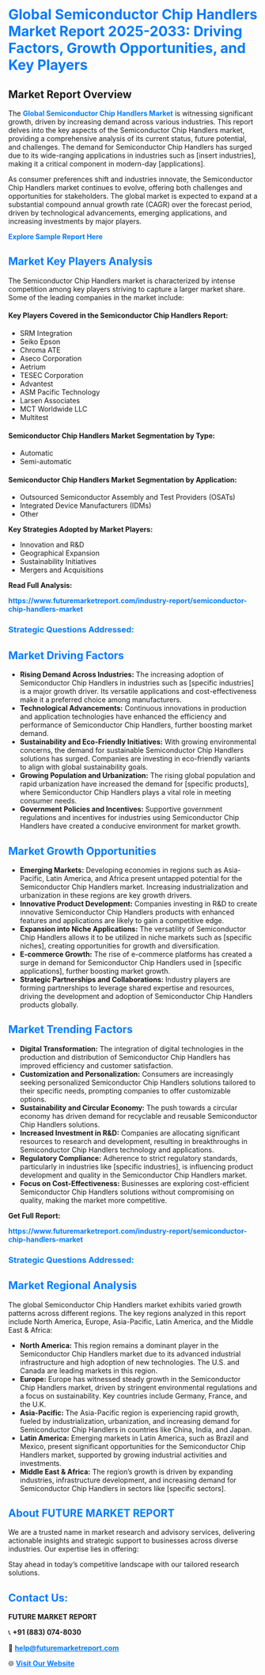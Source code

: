 <h1 style="color: #007BFF;">Global Semiconductor Chip Handlers Market Report 2025-2033: Driving Factors, Growth Opportunities, and Key Players</h1>

<section id="overview">
<h2>Market Report Overview</h2>
<p>The <a href="https://www.futuremarketreport.com/industry-report/semiconductor-chip-handlers-market" style="color: #007BFF; text-decoration: none;"><strong>Global Semiconductor Chip Handlers Market</strong></a> is witnessing significant growth, driven by increasing demand across various industries. This report delves into the key aspects of the Semiconductor Chip Handlers market, providing a comprehensive analysis of its current status, future potential, and challenges. The demand for Semiconductor Chip Handlers has surged due to its wide-ranging applications in industries such as [insert industries], making it a critical component in modern-day [applications].</p>
<p>As consumer preferences shift and industries innovate, the Semiconductor Chip Handlers market continues to evolve, offering both challenges and opportunities for stakeholders. The global market is expected to expand at a substantial compound annual growth rate (CAGR) over the forecast period, driven by technological advancements, emerging applications, and increasing investments by major players.</p>
</section>

<section id="overview">
<p><a href="https://www.futuremarketreport.com/request-sample/reportId=93100" style="color: #007BFF; text-decoration: none;"><strong>Explore Sample Report Here</strong></a></p>
</section>

<section id="key-players">
<h2 style="color: #007BFF;">Market Key Players Analysis</h2>
<p>The Semiconductor Chip Handlers market is characterized by intense competition among key players striving to capture a larger market share. Some of the leading companies in the market include:</p>
<h4>Key Players Covered in the Semiconductor Chip Handlers Report:</h4>
<ul><li>SRM Integration</li><li>Seiko Epson</li><li>Chroma ATE</li><li>Aseco Corporation</li><li>Aetrium</li><li>TESEC Corporation</li><li>Advantest</li><li>ASM Pacific Technology</li><li>Larsen Associates</li><li>MCT Worldwide LLC</li><li>Multitest</li></ul>
<h4>Semiconductor Chip Handlers Market Segmentation by Type:</h4>
<ul><li>Automatic</li><li>Semi-automatic</li></ul>

<h4>Semiconductor Chip Handlers Market Segmentation by Application:</h4>
<ul><li>Outsourced Semiconductor Assembly and Test Providers (OSATs)</li><li>Integrated Device Manufacturers (IDMs)</li><li>Other</li></ul>
<p><strong>Key Strategies Adopted by Market Players:</strong></p>
<ul>
<li>Innovation and R&D</li>
<li>Geographical Expansion</li>
<li>Sustainability Initiatives</li>
<li>Mergers and Acquisitions</li>
</ul>
</section>

<section>
<p><strong>Read Full Analysis: </strong></p><a href="https://www.futuremarketreport.com/industry-report/semiconductor-chip-handlers-market" style="color: #007BFF; text-decoration: none;"><strong>https://www.futuremarketreport.com/industry-report/semiconductor-chip-handlers-market</strong></a>
<h3 style="color: #007BFF;">Strategic Questions Addressed:</h3>
</section>

<section id="driving-factors">
<h2 style="color: #007BFF;">Market Driving Factors</h2>
<ul>
<li><strong>Rising Demand Across Industries:</strong> The increasing adoption of Semiconductor Chip Handlers in industries such as [specific industries] is a major growth driver. Its versatile applications and cost-effectiveness make it a preferred choice among manufacturers.</li>
<li><strong>Technological Advancements:</strong> Continuous innovations in production and application technologies have enhanced the efficiency and performance of Semiconductor Chip Handlers, further boosting market demand.</li>
<li><strong>Sustainability and Eco-Friendly Initiatives:</strong> With growing environmental concerns, the demand for sustainable Semiconductor Chip Handlers solutions has surged. Companies are investing in eco-friendly variants to align with global sustainability goals.</li>
<li><strong>Growing Population and Urbanization:</strong> The rising global population and rapid urbanization have increased the demand for [specific products], where Semiconductor Chip Handlers plays a vital role in meeting consumer needs.</li>
<li><strong>Government Policies and Incentives:</strong> Supportive government regulations and incentives for industries using Semiconductor Chip Handlers have created a conducive environment for market growth.</li>
</ul>
</section>

<section id="growth-opportunities">
<h2 style="color: #007BFF;">Market Growth Opportunities</h2>
<ul>
<li><strong>Emerging Markets:</strong> Developing economies in regions such as Asia-Pacific, Latin America, and Africa present untapped potential for the Semiconductor Chip Handlers market. Increasing industrialization and urbanization in these regions are key growth drivers.</li>
<li><strong>Innovative Product Development:</strong> Companies investing in R&D to create innovative Semiconductor Chip Handlers products with enhanced features and applications are likely to gain a competitive edge.</li>
<li><strong>Expansion into Niche Applications:</strong> The versatility of Semiconductor Chip Handlers allows it to be utilized in niche markets such as [specific niches], creating opportunities for growth and diversification.</li>
<li><strong>E-commerce Growth:</strong> The rise of e-commerce platforms has created a surge in demand for Semiconductor Chip Handlers used in [specific applications], further boosting market growth.</li>
<li><strong>Strategic Partnerships and Collaborations:</strong> Industry players are forming partnerships to leverage shared expertise and resources, driving the development and adoption of Semiconductor Chip Handlers products globally.</li>
</ul>
</section>

<section id="trending-factors">
<h2 style="color: #007BFF;">Market Trending Factors</h2>
<ul>
<li><strong>Digital Transformation:</strong> The integration of digital technologies in the production and distribution of Semiconductor Chip Handlers has improved efficiency and customer satisfaction.</li>
<li><strong>Customization and Personalization:</strong> Consumers are increasingly seeking personalized Semiconductor Chip Handlers solutions tailored to their specific needs, prompting companies to offer customizable options.</li>
<li><strong>Sustainability and Circular Economy:</strong> The push towards a circular economy has driven demand for recyclable and reusable Semiconductor Chip Handlers solutions.</li>
<li><strong>Increased Investment in R&D:</strong> Companies are allocating significant resources to research and development, resulting in breakthroughs in Semiconductor Chip Handlers technology and applications.</li>
<li><strong>Regulatory Compliance:</strong> Adherence to strict regulatory standards, particularly in industries like [specific industries], is influencing product development and quality in the Semiconductor Chip Handlers market.</li>
<li><strong>Focus on Cost-Effectiveness:</strong> Businesses are exploring cost-efficient Semiconductor Chip Handlers solutions without compromising on quality, making the market more competitive.</li>
</ul>
</section>

<section>
<p><strong>Get Full Report: </strong></p><a href="https://www.futuremarketreport.com/industry-report/semiconductor-chip-handlers-market" style="color: #007BFF; text-decoration: none;"><strong>https://www.futuremarketreport.com/industry-report/semiconductor-chip-handlers-market</strong></a>
<h3 style="color: #007BFF;">Strategic Questions Addressed:</h3>
</section>


<section id="regional-analysis">
<h2 style="color: #007BFF;">Market Regional Analysis</h2>
<p>The global Semiconductor Chip Handlers market exhibits varied growth patterns across different regions. The key regions analyzed in this report include North America, Europe, Asia-Pacific, Latin America, and the Middle East & Africa:</p>
<ul>
<li><strong>North America:</strong> This region remains a dominant player in the Semiconductor Chip Handlers market due to its advanced industrial infrastructure and high adoption of new technologies. The U.S. and Canada are leading markets in this region.</li>
<li><strong>Europe:</strong> Europe has witnessed steady growth in the Semiconductor Chip Handlers market, driven by stringent environmental regulations and a focus on sustainability. Key countries include Germany, France, and the U.K.</li>
<li><strong>Asia-Pacific:</strong> The Asia-Pacific region is experiencing rapid growth, fueled by industrialization, urbanization, and increasing demand for Semiconductor Chip Handlers in countries like China, India, and Japan.</li>
<li><strong>Latin America:</strong> Emerging markets in Latin America, such as Brazil and Mexico, present significant opportunities for the Semiconductor Chip Handlers market, supported by growing industrial activities and investments.</li>
<li><strong>Middle East & Africa:</strong> The region’s growth is driven by expanding industries, infrastructure development, and increasing demand for Semiconductor Chip Handlers in sectors like [specific sectors].</li>
</ul>
</section>

<footer>
<h2 style="color: #007BFF;">About FUTURE MARKET REPORT</h2>
<p>We are a trusted name in market research and advisory services, delivering actionable insights and strategic support to businesses across diverse industries. Our expertise lies in offering:</p>

<p>Stay ahead in today’s competitive landscape with our tailored research solutions.</p>

<h2 style="color: #007BFF;">Contact Us:</h2>
<p><strong>FUTURE MARKET REPORT</strong></p>
<p>📞 <strong>+91 (883) 074-8030</strong></p>
<p>📧 <strong><a href="mailto:help@futuremarketreport.com" style="color: #007BFF;">help@futuremarketreport.com</a></strong></p>
<p>🌐 <strong><a href="https://www.futuremarketreport.com/" style="color: #007BFF;">Visit Our Website</a></strong></p>
</footer>